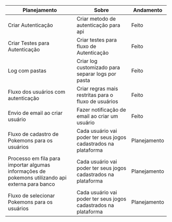 | Planejamento                                                                                     | Sobre                                                           | Andamento    |
|--------------------------------------------------------------------------------------------------|-----------------------------------------------------------------|--------------|
| Criar Autenticação                                                                               | Criar metodo de autenticação para api                           | Feito        | 
| Criar Testes para Autenticação                                                                   | Criar testes para fluxo de Autenticação                         | Feito        | 
| Log com pastas                                                                                   | Criar log customizado para separar logs por pasta               | Feito        |
| Fluxo dos usuários com autenticação                                                              | Criar regras mais restritas para o fluxo de usuários            | Feito        |
| Envio de email ao criar usuário                                                                  | Fazer notificação de email ao criar um usuário                  | Feito        | 
| Fluxo de cadastro de Pokemons para os usuários                                                   | Cada usuário vai poder ter seus jogos cadastrados na plataforma | Planejamento |
| Processo em fila para importar algumas informações de pokemons utilizando api externa para banco | Cada usuário vai poder ter seus jogos cadastrados na plataforma | Planejamento |
| Fluxo de selecionar Pokemons para os usuários                                                    | Cada usuário vai poder ter seus jogos cadastrados na plataforma | Planejamento |
